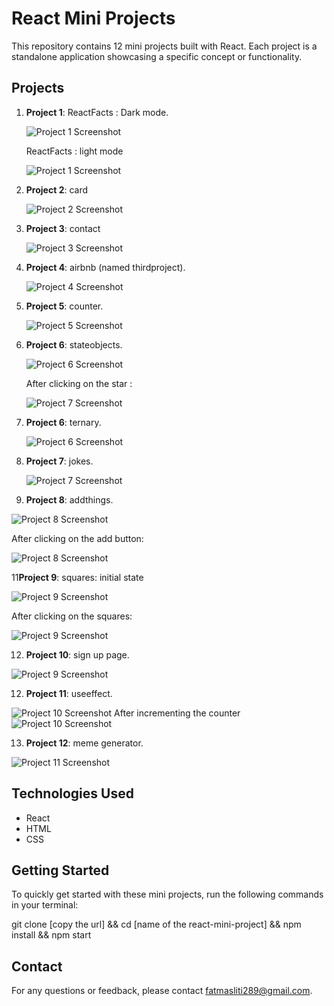 # React Mini Projects

This repository contains 12 mini projects built with React. Each project is a standalone application showcasing a specific concept or functionality.

## Projects

1. **Project 1**: ReactFacts : Dark mode.

   ![Project 1 Screenshot](reactimages/factorsdark.png)
   
   ReactFacts : light mode

   ![Project 1 Screenshot](reactimages/factorslightmode.png)

2. **Project 2**: card
   
   ![Project 2 Screenshot](reactimages/card.png)

3. **Project 3**: contact

   ![Project 3 Screenshot](reactimages/aaa.png)
   
4. **Project 4**: airbnb (named thirdproject).

   ![Project 4 Screenshot](reactimages/thirdprojectairbnb.png)

5. **Project 5**: counter.

   ![Project 5 Screenshot](reactimages/counter.png)

6. **Project 6**: stateobjects.

   ![Project 6 Screenshot](reactimages/stateobjects.png)

   After clicking on the star :

    ![Project 7 Screenshot](reactimages/stateobjectsafter.png)


8. **Project 6**: ternary.

   ![Project 6 Screenshot](reactimages/ternary.png)

9. **Project 7**: jokes.

   ![Project 7 Screenshot](reactimages/jokes.png)

10. **Project 8**: addthings.

   ![Project 8 Screenshot](reactimages/addthings.png)
   
   After clicking on the add button:
   
   ![Project 8 Screenshot](reactimages/addthings2.png)

 11**Project 9**: squares: initial state

   ![Project 9 Screenshot](reactimages/square.png)
   
   After clicking on the squares:
   
   ![Project 9 Screenshot](reactimages/squaresafter.png)

12. **Project 10**: sign up page.

   ![Project 9 Screenshot](reactimages/signup.png)

12. **Project 11**: useeffect.

   ![Project 10 Screenshot](reactimages/useeffect1.png)
   After incrementing the counter
   ![Project 10 Screenshot](reactimages/useeffect2.png)

13. **Project 12**: meme generator.

   ![Project 11 Screenshot](reactimages/memegenerator.png)

## Technologies Used

- React
- HTML
- CSS

## Getting Started

To quickly get started with these mini projects, run the following commands in your terminal:

git clone [copy the url] && cd [name of the react-mini-project] && npm install && npm start

  ## Contact

For any questions or feedback, please contact [fatmasliti289@gmail.com](mailto:fatmasliti@gmail.com).
